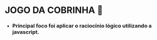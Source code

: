 #   JOGO DA COBRINHA :snake:



- ### Principal foco foi aplicar o raciocínio lógico utilizando a javascript.

